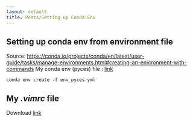 ```yaml
---
layout: default 
title: Posts/Setting up Conda Env
---
```


## Setting up conda env from environment file
Source: https://conda.io/projects/conda/en/latest/user-guide/tasks/manage-environments.html#creating-an-environment-with-commands
My conda env (pyces) file : [link](env_pyces.yml)

```
conda env create -f env_pyces.yml

```

## My *.vimrc* file
Download [link](.vimrc)
